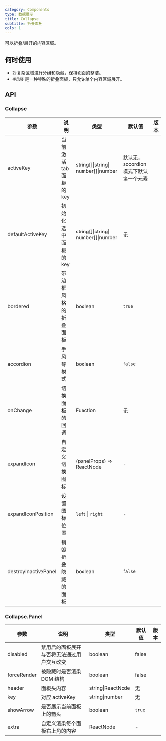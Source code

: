 ```yaml
---
category: Components
type: 数据展示
title: Collapse
subtitle: 折叠面板
cols: 1
---
```


可以折叠/展开的内容区域。

## 何时使用

- 对复杂区域进行分组和隐藏，保持页面的整洁。
- `手风琴` 是一种特殊的折叠面板，只允许单个内容区域展开。

## API

### Collapse

| 参数 | 说明 | 类型 | 默认值 | 版本 |
| --- | --- | --- | --- | --- |
| activeKey | 当前激活 tab 面板的 key | string\[]\|string\| number\[]\|number | 默认无，accordion 模式下默认第一个元素 |  |
| defaultActiveKey | 初始化选中面板的 key | string\[]\|string\| number\[]\|number | 无 |  |
| bordered | 带边框风格的折叠面板 | boolean | `true` |  |
| accordion | 手风琴模式 | boolean | `false` |  |
| onChange | 切换面板的回调 | Function | 无 |  |
| expandIcon | 自定义切换图标 | (panelProps) => ReactNode | - |  |
| expandIconPosition | 设置图标位置 | `left` \| `right` | - |  |
| destroyInactivePanel | 销毁折叠隐藏的面板 | boolean | `false` |  |

### Collapse.Panel

| 参数        | 说明                                       | 类型              | 默认值 | 版本 |
| ----------- | ------------------------------------------ | ----------------- | ------ | ---- |
| disabled    | 禁用后的面板展开与否将无法通过用户交互改变 | boolean           | false  |      |
| forceRender | 被隐藏时是否渲染 DOM 结构                  | boolean           | false  |      |
| header      | 面板头内容                                 | string\|ReactNode | 无     |      |
| key         | 对应 activeKey                             | string\|number    | 无     |      |
| showArrow   | 是否展示当前面板上的箭头                   | boolean           | `true` |      |
| extra       | 自定义渲染每个面板右上角的内容             | ReactNode         | -      |      |
